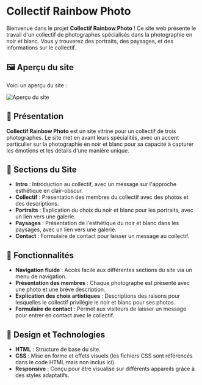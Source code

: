 # Collectif Rainbow Photo

Bienvenue dans le projet **Collectif Rainbow Photo** ! Ce site web présente le travail d'un collectif de photographes spécialisés dans la photographie en noir et blanc. Vous y trouverez des portraits, des paysages, et des informations sur le collectif.

## 🖼️ Aperçu du site

Voici un aperçu du site :

![Aperçu du site](asset/img/apercueHeader.png)

## 🌟 Présentation

**Collectif Rainbow Photo** est un site vitrine pour un collectif de trois photographes. Le site met en avant leurs spécialités, avec un accent particulier sur la photographie en noir et blanc pour sa capacité à capturer les émotions et les détails d'une manière unique.


## 📸 Sections du Site

- **Intro** : Introduction au collectif, avec un message sur l'approche esthétique en clair-obscur.
- **Collectif** : Présentation des membres du collectif avec des photos et des descriptions.
- **Portraits** : Explication du choix du noir et blanc pour les portraits, avec un lien vers une galerie.
- **Paysages** : Présentation de l'esthétique du noir et blanc dans les paysages, avec un lien vers une galerie.
- **Contact** : Formulaire de contact pour laisser un message au collectif.

## 🚀 Fonctionnalités

- **Navigation fluide** : Accès facile aux différentes sections du site via un menu de navigation.
- **Présentation des membres** : Chaque photographe est présenté avec une photo et une brève description.
- **Explication des choix artistiques** : Descriptions des raisons pour lesquelles le collectif privilégie le noir et blanc pour ses photos.
- **Formulaire de contact** : Permet aux visiteurs de laisser un message pour entrer en contact avec le collectif.

## 🎨 Design et Technologies

- **HTML** : Structure de base du site.
- **CSS** : Mise en forme et effets visuels (les fichiers CSS sont référencés dans le code HTML mais non inclus ici).
- **Responsive** : Conçu pour être visualisé sur différents appareils grâce à des styles adaptatifs.
